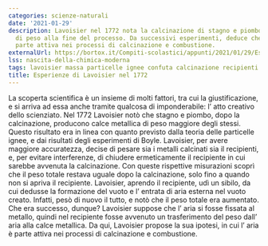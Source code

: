 ```yaml
---
categories: scienze-naturali
date: '2021-01-29'
description: Lavoisier nel 1772 nota la calcinazione di stagno e piombo, e l' aumento
  di peso alla fine del processo. Da successivi esperimenti, deduce che l' aria è
  parte attiva nei processi di calcinazione e combustione.
externalUrl: https://bortox.it/Compiti-scolastici/appunti/2021/01/29/Esperienze-di-Lavoisier-1772.html
lss: nascita-della-chimica-moderna
tags: lavoisier massa particelle ignee confuta calcinazione recipienti
title: Esperienze di Lavoisier nel 1772
---
```


La scoperta scientifica è un insieme di molti fattori, tra cui la giustificazione, e si arriva ad essa anche tramite qualcosa di imponderabile: l’ atto creativo dello scienziato. Nel 1772 Lavoisier notò che stagno e piombo, dopo la calcinazione, producono calce metallica di peso maggiore degli stessi. Questo risultato era in linea con quanto previsto dalla teoria delle particelle ignee, e dai risultati degli esperimenti di Boyle. Lavoisier, per avere maggiore accuratezza, decise di pesare sia i metalli calcinati sia il recipienti, e, per evitare interferenze, di chiudere ermeticamente il recipiente in cui sarebbe avvenuta la calcinazione. Con queste rispettive misurazioni scoprì che il peso totale restava uguale dopo la calcinazione, solo fino a quando non si apriva il recipiente. Lavoisier, aprendo il recipiente, udì un sibilo, da cui dedusse la formazione del vuoto e l’ entrata di aria esterna nel vuoto creato. Infatti, pesò di nuovo il tutto, e notò che il peso totale era aumentato. Che era successo, dunque? Lavoisier suppose che l’ aria si fosse fissata al metallo, quindi nel recipiente fosse avvenuto un trasferimento del peso dall’ aria alla calce metallica. Da qui, Lavoisier propose la sua ipotesi, in cui l’ aria è parte attiva nei processi di calcinazione e combustione.